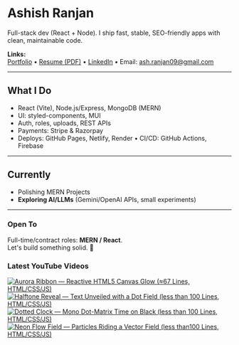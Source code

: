 # Ashish Ranjan

Full-stack dev (React + Node). I ship fast, stable, SEO-friendly apps with clean, maintainable code.

**Links:**  
[Portfolio](https://www.ashishranjan.net) • 
[Resume (PDF)](https://github.com/a2rp/resume/releases/latest/download/Ashish_Ranjan_Resume.pdf) • 
[LinkedIn](https://www.linkedin.com/in/aashishranjan/) • 
Email: ash.ranjan09@gmail.com

---

## What I Do
- React (Vite), Node.js/Express, MongoDB (MERN)
- UI: styled-components, MUI
- Auth, roles, uploads, REST APIs
- Payments: Stripe & Razorpay
- Deploys: GitHub Pages, Netlify, Render • CI/CD: GitHub Actions, Firebase

---

## Currently
- Polishing MERN Projects
- **Exploring AI/LLMs** (Gemini/OpenAI APIs, small experiments)

---

### Open To
Full-time/contract roles: **MERN / React**.  
Let's build something solid. 🚀

### Latest YouTube Videos
<p align="left">

<!-- BEGIN YOUTUBE-CARDS -->
[![Aurora Ribbon — Reactive HTML5 Canvas Glow (≈67 Lines, HTML/CSS/JS)](https://ytcards.demolab.com/?id=_zMiga6jLdo&title=Aurora+Ribbon+%E2%80%94+Reactive+HTML5+Canvas+Glow+%28%E2%89%8867+Lines%2C+HTML%2FCSS%2FJS%29&lang=en&timestamp=1760949385&background_color=%230d1117&title_color=%23ffffff&stats_color=%23b3b3b3&max_title_lines=2&width=360&border_radius=10 "Aurora Ribbon — Reactive HTML5 Canvas Glow (≈67 Lines, HTML/CSS/JS)")](https://www.youtube.com/shorts/_zMiga6jLdo)
[![Halftone Reveal — Text Unveiled with a Dot Field (less than 100 Lines, HTML/CSS/JS)](https://ytcards.demolab.com/?id=RfK9KUcJCOY&title=Halftone+Reveal+%E2%80%94+Text+Unveiled+with+a+Dot+Field+%28less+than+100+Lines%2C+HTML%2FCSS%2FJS%29&lang=en&timestamp=1760948771&background_color=%230d1117&title_color=%23ffffff&stats_color=%23b3b3b3&max_title_lines=2&width=360&border_radius=10 "Halftone Reveal — Text Unveiled with a Dot Field (less than 100 Lines, HTML/CSS/JS)")](https://www.youtube.com/shorts/RfK9KUcJCOY)
[![Dotted Clock — Mono Dot-Matrix Time on Black (less than 100 Lines, HTML/CSS/JS)](https://ytcards.demolab.com/?id=u9wrsYh_uEE&title=Dotted+Clock+%E2%80%94+Mono+Dot-Matrix+Time+on+Black+%28less+than+100+Lines%2C+HTML%2FCSS%2FJS%29&lang=en&timestamp=1760947945&background_color=%230d1117&title_color=%23ffffff&stats_color=%23b3b3b3&max_title_lines=2&width=360&border_radius=10 "Dotted Clock — Mono Dot-Matrix Time on Black (less than 100 Lines, HTML/CSS/JS)")](https://www.youtube.com/shorts/u9wrsYh_uEE)
[![Neon Flow Field — Particles Riding a Vector Field (less than100 Lines, HTML/CSS/JS)](https://ytcards.demolab.com/?id=j3wTOx1gZk8&title=Neon+Flow+Field+%E2%80%94+Particles+Riding+a+Vector+Field+%28less+than100+Lines%2C+HTML%2FCSS%2FJS%29&lang=en&timestamp=1760945184&background_color=%230d1117&title_color=%23ffffff&stats_color=%23b3b3b3&max_title_lines=2&width=360&border_radius=10 "Neon Flow Field — Particles Riding a Vector Field (less than100 Lines, HTML/CSS/JS)")](https://www.youtube.com/shorts/j3wTOx1gZk8)
<!-- END YOUTUBE-CARDS -->

</p>
